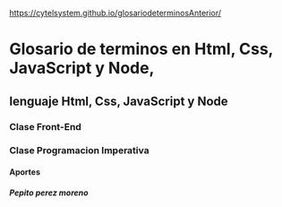 https://cytelsystem.github.io/glosariodeterminosAnterior/

# Glosario de terminos en Html, Css, JavaScript y Node,

## lenguaje Html, Css, JavaScript y Node

### Clase Front-End

### Clase Programacion Imperativa

#### Aportes

##### Pepito perez moreno

